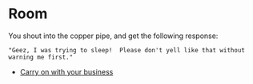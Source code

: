 Room
====

You shout into the copper pipe, and get the following response:

`"Geez, I was trying to sleep!  Please don't yell like that without warning me
first."`

* [Carry on with your business](p0s1light.html)
